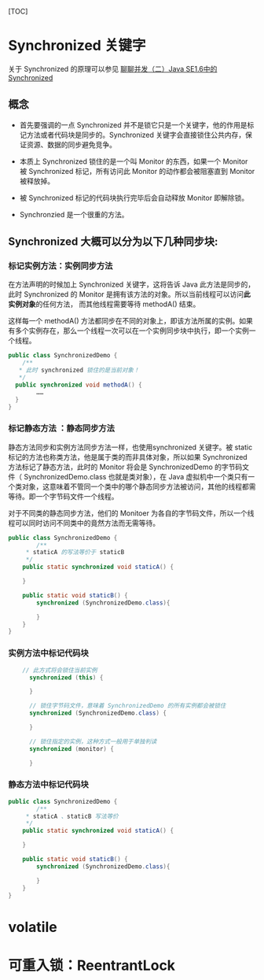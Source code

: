 [TOC]

# Synchronized 关键字

关于 Synchronized 的原理可以参见 [聊聊并发（二）Java SE1.6中的Synchronized](http://ifeve.com/java-synchronized/)

## 概念

* 首先要强调的一点 Synchronized 并不是锁它只是一个关键字，他的作用是标记方法或者代码块是同步的。Synchronized 关键字会直接锁住公共内存，保证资源、数据的同步避免竞争。

* 本质上 Synchronized 锁住的是一个叫 Monitor 的东西，如果一个 Monitor 被 Synchronized 标记，所有访问此 Monitor 的动作都会被阻塞直到 Monitor 被释放掉。

* 被 Synchronized 标记的代码块执行完毕后会自动释放 Monitor 即解除锁。
* Synchronzied 是一个很重的方法。



## Synchronized 大概可以分为以下几种同步块:



### 标记实例方法：实例同步方法

在方法声明的时候加上 Synchronized 关键字，这将告诉 Java 此方法是同步的，此时 Synchronized 的 Monitor 是拥有该方法的对象。所以当前线程可以访问**此实例对象**的任何方法， 而其他线程需要等待  methodA() 结束。

这样每一个 methodA() 方法都同步在不同的对象上，即该方法所属的实例。如果有多个实例存在，那么一个线程一次可以在一个实例同步块中执行，即一个实例一个线程。

```java
public class SynchronizedDemo {  
	/**
   * 此时 synchronized 锁住的是当前对象！
   */
  public synchronized void methodA() {
		……
  }
}
```

### 标记静态方法 ：静态同步方法

静态方法同步和实例方法同步方法一样，也使用synchronized 关键字。被 static 标记的方法也称类方法，他是属于类的而非具体对象，所以如果 Synchronized 方法标记了静态方法，此时的 Monitor 将会是 SynchronizedDemo 的字节码文件（ SynchronizedDemo.class 也就是类对象），在 Java 虚拟机中一个类只有一个类对象，这意味着不管同一个类中的哪个静态同步方法被访问，其他的线程都需等待。即一个字节码文件一个线程。

 对于不同类的静态同步方法，他们的 Monitoer 为各自的字节码文件，所以一个线程可以同时访问不同类中的竟然方法而无需等待。

```java
public class SynchronizedDemo {   
		/**
     * staticA 的写法等价于 staticB
     */
    public static synchronized void staticA() {

    }

    public static void staticB() {
        synchronized (SynchronizedDemo.class){

        }
    }
}
```

### 实例方法中标记代码块


  ```java
      // 此方式将会锁住当前实例
        synchronized (this) {

        }

        // 锁住字节码文件，意味着 SynchronizedDemo 的所有实例都会被锁住
        synchronized (SynchronizedDemo.class) {

        }

        // 锁住指定的实例，这种方式一般用于单独判读
        synchronized (monitor) {

        }
  ```

### 静态方法中标记代码块

```java
public class SynchronizedDemo {   
		/**
     * staticA 、staticB 写法等价
     */
    public static synchronized void staticA() {

    }

    public static void staticB() {
        synchronized (SynchronizedDemo.class){

        }
    }
}
```



# volatile



# 可重入锁：ReentrantLock



